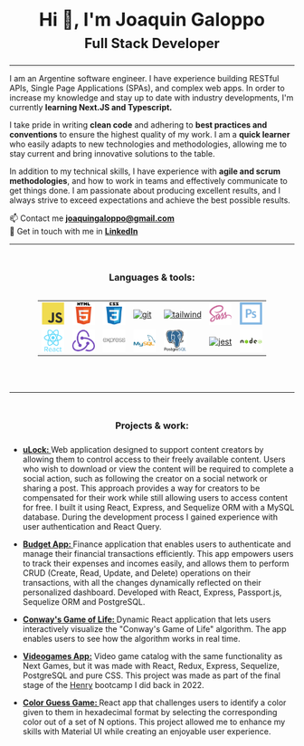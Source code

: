 <h3 align="center" style="font-size:32px; margin-bottom:8px;">Hi 👋, I'm Joaquin Galoppo</h1>
<h3 align="center" style="font-size:24px; margin-top:0;">Full Stack Developer</h3>


<hr/>


I am an Argentine software engineer. I have experience building RESTful APIs, Single Page Applications (SPAs), and complex web apps. In order to increase my knowledge and stay up to date with industry developments, I'm currently **learning Next.JS and Typescript.**

I take pride in writing **clean code** and adhering to **best practices and conventions** to ensure the highest quality of my work. I am a **quick learner** who easily adapts to new technologies and methodologies, allowing me to stay current and bring innovative solutions to the table.

In addition to my technical skills, I have experience with **agile and scrum methodologies**, and how to work in teams and effectively communicate to get things done. I am passionate about producing excellent results, and I always strive to exceed expectations and achieve the best possible results.

📫 Contact me **joaquingaloppo@gmail.com**<br/>💼 Get in touch with me in <b><a href="https://www.linkedin.com/in/joagaloppo" target="_blank" rel="noreferrer">LinkedIn</a></b>


<hr/>


<h3 align="center" style="margin-top:48px; margin-bottom:24px">Languages & tools:</h3>
<table align="center" style="display:flex; justify-content: center; margin-bottom:64px;">
	<tbody>
		<tr>
			<td>
				<a href="https://developer.mozilla.org/en-US/docs/Web/JavaScript" target="_blank" rel="noreferrer">
					<img
						src="https://raw.githubusercontent.com/devicons/devicon/master/icons/javascript/javascript-original.svg"
						alt="javascript"
						width="40"
						height="40" />
				</a>
			</td>
			<td>
				<a href="https://www.w3.org/html/" target="_blank" rel="noreferrer">
					<img
						src="https://raw.githubusercontent.com/devicons/devicon/master/icons/html5/html5-original-wordmark.svg"
						alt="html5"
						width="40"
						height="40" />
				</a>
			</td>
			<td>
				<a href="https://www.w3schools.com/css/" target="_blank" rel="noreferrer">
					<img
						src="https://raw.githubusercontent.com/devicons/devicon/master/icons/css3/css3-original-wordmark.svg"
						alt="css3"
						width="40"
						height="40" />
				</a>
			</td>
			<td>
				<a href="https://git-scm.com/" target="_blank" rel="noreferrer">
					<img
						src="https://www.vectorlogo.zone/logos/git-scm/git-scm-icon.svg"
						alt="git"
						width="40"
						height="40" />
				</a>
			</td>
			<td>
				<a href="https://tailwindcss.com/" target="_blank" rel="noreferrer">
					<img
						src="https://www.vectorlogo.zone/logos/tailwindcss/tailwindcss-icon.svg"
						alt="tailwind"
						width="40"
						height="40" />
				</a>
			</td>
			<td>
				<a href="https://sass-lang.com" target="_blank" rel="noreferrer">
					<img
						src="https://raw.githubusercontent.com/devicons/devicon/master/icons/sass/sass-original.svg"
						alt="sass"
						width="40"
						height="40" />
				</a>
			</td>
			<td>
				<a href="https://www.photoshop.com/en" target="_blank" rel="noreferrer">
					<img
						src="https://raw.githubusercontent.com/devicons/devicon/master/icons/photoshop/photoshop-line.svg"
						alt="photoshop"
						width="40"
						height="40" />
				</a>
			</td>
		</tr>
		<tr>
			<td>
				<a href="https://reactjs.org/" target="_blank" rel="noreferrer">
					<img
						src="https://raw.githubusercontent.com/devicons/devicon/master/icons/react/react-original-wordmark.svg"
						alt="react"
						width="40"
						height="40" />
				</a>
			</td>
			<td>
				<a href="https://redux.js.org" target="_blank" rel="noreferrer">
					<img
						src="https://raw.githubusercontent.com/devicons/devicon/master/icons/redux/redux-original.svg"
						alt="redux"
						width="40"
						height="40" />
				</a>
			</td>
			<td>
				<a href="https://expressjs.com" target="_blank" rel="noreferrer">
					<img
						src="https://raw.githubusercontent.com/devicons/devicon/master/icons/express/express-original-wordmark.svg"
						alt="express"
						width="40"
						height="40" />
				</a>
			</td>
			<td>
				<a href="https://www.mysql.com/" target="_blank" rel="noreferrer">
					<img
						src="https://raw.githubusercontent.com/devicons/devicon/master/icons/mysql/mysql-original-wordmark.svg"
						alt="mysql"
						width="40"
						height="40" />
				</a>
			</td>
			<td>
				<a href="https://www.postgresql.org" target="_blank" rel="noreferrer">
					<img
						src="https://raw.githubusercontent.com/devicons/devicon/master/icons/postgresql/postgresql-original-wordmark.svg"
						alt="postgresql"
						width="40"
						height="40" />
				</a>
			</td>
			<td>
				<a href="https://jestjs.io" target="_blank" rel="noreferrer">
					<img
						src="https://www.vectorlogo.zone/logos/jestjsio/jestjsio-icon.svg"
						alt="jest"
						width="40"
						height="40" />
				</a>
			</td>
			<td>
				<a href="https://nodejs.org" target="_blank" rel="noreferrer">
					<img
						src="https://raw.githubusercontent.com/devicons/devicon/master/icons/nodejs/nodejs-original-wordmark.svg"
						alt="nodejs"
						width="40"
						height="40" />
				</a>
			</td>
		</tr>
	</tbody>
</table>


<hr/>


<h3 align="center" style="margin-top:48px; margin-bottom:24px">Projects & work:</h3>

- <b><a href="https://github.com/joagaloppo/ulock-server" target="_blank" rel="noreferrer">uLock: </a></b> Web application designed to support content creators by allowing them to control access to their freely available content. Users who wish to download or view the content will be required to complete a social action, such as following the creator on a social network or sharing a post. This approach provides a way for creators to be compensated for their work while still allowing users to access content for free. I built it using React, Express, and Sequelize ORM with a MySQL database. During the development process I gained experience with user authentication and React Query.

- <b><a href="https://github.com/joagaloppo/budget-app" target="_blank" rel="noreferrer">Budget App: </a></b> Finance application that enables users to authenticate and manage their financial transactions efficiently. This app empowers users to track their expenses and incomes easily, and allows them to perform CRUD (Create, Read, Update, and Delete) operations on their transactions, with all the changes dynamically reflected on their personalized dashboard. Developed with React, Express, Passport.js, Sequelize ORM and PostgreSQL.

- <b><a href="https://github.com/joagaloppo/game-of-life" target="_blank" rel="noreferrer">Conway's Game of Life: </a></b> Dynamic React application that lets users interactively visualize the "Conway's Game of Life" algorithm. The app enables users to see how the algorithm works in real time.

- <b><a href="https://github.com/joagaloppo/videogames-app" target="_blank" rel="noreferrer">Videogames App:</a></b> Video game catalog with the same functionality as Next Games, but it was made with React, Redux, Express, Sequelize, PostgreSQL and pure CSS. This project was made as part of the final stage of the <a href="https://soyhenry.com/" target="_blank" rel="noreferrer">Henry</a> bootcamp I did back in 2022.

- <b><a href="https://github.com/joagaloppo/game-color-guess" target="_blank" rel="noreferrer">Color Guess Game: </a></b> React  app that challenges users to identify a color given to them in hexadecimal format by selecting the corresponding color out of a set of N options. This project allowed me to enhance my skills with Material UI while creating an enjoyable user experience.
